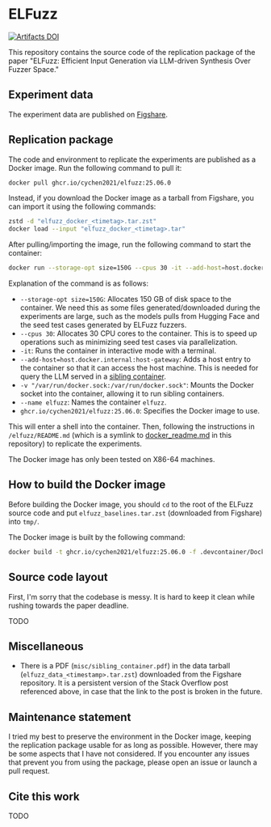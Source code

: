 # ELFuzz

[![Artifacts DOI](https://img.shields.io/badge/Artifacts_DOI-10.6084%2Fm9.figshare.29177162-green)](https://doi.org/10.6084/m9.figshare.29177162)

This repository contains the source code of the replication package of the paper "ELFuzz: Efficient Input Generation via LLM-driven Synthesis Over Fuzzer Space."

## Experiment data

The experiment data are published on [Figshare](https://doi.org/10.6084/m9.figshare.29177162).

## Replication package

The code and environment to replicate the experiments are published as a Docker image. Run the following command to pull it:

```bash
docker pull ghcr.io/cychen2021/elfuzz:25.06.0
```

Instead, if you download the Docker image as a tarball from Figshare, you can import it using the following commands:

```bash
zstd -d "elfuzz_docker_<timetag>.tar.zst"
docker load --input "elfuzz_docker_<timetag>.tar"
```

After pulling/importing the image, run the following command to start the container:

```bash
docker run --storage-opt size=150G --cpus 30 -it --add-host=host.docker.internal:host-gateway -v "/var/run/docker.sock:/var/run/docker.sock" --name elfuzz ghcr.io/cychen2021/elfuzz:25.06.0
```

Explanation of the command is as follows:

- `--storage-opt size=150G`: Allocates 150 GB of disk space to the container. We need this as some files generated/downloaded during the experiments are large, such as the models pulls from Hugging Face and the seed test cases generated by ELFuzz fuzzers.
- `--cpus 30`: Allocates 30 CPU cores to the container. This is to speed up operations such as minimizing seed test cases via parallelization.
- `-it`: Runs the container in interactive mode with a terminal.
- `--add-host=host.docker.internal:host-gateway`: Adds a host entry to the container so that it can access the host machine. This is needed for query the LLM served in a [sibling container](https://stackoverflow.com/questions/39151188/is-there-a-way-to-start-a-sibling-docker-container-mounting-volumes-from-the-hos).
- `-v "/var/run/docker.sock:/var/run/docker.sock"`: Mounts the Docker socket into the container, allowing it to run sibling containers.
- `--name elfuzz`: Names the container `elfuzz`.
- `ghcr.io/cychen2021/elfuzz:25.06.0`: Specifies the Docker image to use.

This will enter a shell into the container. Then, following the instructions in `/elfuzz/README.md` (which is a symlink to [docker_readme.md](docker_readme.md) in this repository) to replicate the experiments.

The Docker image has only been tested on X86-64 machines.

## How to build the Docker image

Before building the Docker image, you should `cd` to the root of the ELFuzz source code and put `elfuzz_baselines.tar.zst` (downloaded from Figshare) into `tmp/`.

The Docker image is built by the following command:

```bash
docker build -t ghcr.io/cychen2021/elfuzz:25.06.0 -f .devcontainer/Dockerfile --target publish .
```

## Source code layout

First, I'm sorry that the codebase is messy. It is hard to keep it clean while rushing towards the paper deadline.

TODO

## Miscellaneous

- There is a PDF (`misc/sibling_container.pdf`) in the data tarball (`elfuzz_data_<timestamp>.tar.zst`) downloaded from the Figshare repository. It is a persistent version of the Stack Overflow post referenced above, in case that the link to the post is broken in the future.

## Maintenance statement

I tried my best to preserve the environment in the Docker image, keeping the replication package usable for as long as possible. However, there may be some aspects that I have not considered. If you encounter any issues that prevent you from using the package, please open an issue or launch a pull request.

## Cite this work

TODO
